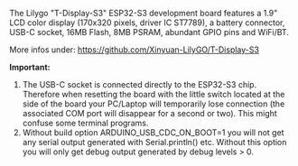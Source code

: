 The Lilygo "T-Display-S3" ESP32-S3 development board features a 1.9" LCD color display (170x320 pixels, driver IC ST7789), a battery connector, USB-C socket, 16MB Flash, 8MB PSRAM, abundant GPIO pins and WiFi/BT.

More infos under:  https://github.com/Xinyuan-LilyGO/T-Display-S3

**Important:**
1) The USB-C socket is connected directly to the ESP32-S3 chip. Therefore when resetting the board with the little switch located at the side of the board your PC/Laptop will temporarily lose connection (the associated COM port will disappear for a second or two). This might confuse some terminal programs.
2) Without build option ARDUINO_USB_CDC_ON_BOOT=1 you will not get any serial output generated with Serial.println() etc. Without this option you will only get debug output generated by debug levels > 0.
